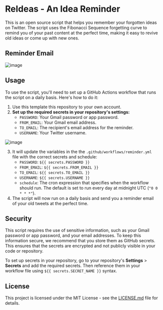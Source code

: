 # ReIdeas - An Idea Reminder

This is an open source script that helps you remember your forgotten ideas on Twitter. The script uses the Fibonacci Sequence forgetting curve to remind you of your past content at the perfect time, making it easy to revive old ideas or come up with new ones.

## Reminder Email

![image](https://user-images.githubusercontent.com/25631641/227734357-fc03fec3-021b-4529-ab9f-483fa9a62638.png)

## Usage

To use the script, you'll need to set up a GitHub Actions workflow that runs the script on a daily basis. Here's how to do it:

1. Use this template this repository to your own account.
2. **Set up the required secrets in your repository's settings:**
   - `PASSWORD`: Your Gmail password or app password.
   - `FROM_EMAIL`: Your Gmail email address.
   - `TO_EMAIL`: The recipient's email address for the reminder.
   - `USERNAME`: Your Twitter username.

![image](https://user-images.githubusercontent.com/25631641/227734091-dc774ec3-1b8b-42f8-aa40-2739592b9823.png)

3. It will update the variables in the the `.github/workflows/reminder.yml` file with the correct secrets and schedule:
   - `PASSWORD`: `${{ secrets.PASSWORD }}`
   - `FROM_EMAIL`: `${{ secrets.FROM_EMAIL }}`
   - `TO_EMAIL`: `${{ secrets.TO_EMAIL }}`
   - `USERNAME`: `${{ secrets.USERNAME }}`
   - `schedule`: The cron expression that specifies when the workflow should run. The default is set to run every day at midnight UTC (`"0 0 * * *"`).
4. The script will now run on a daily basis and send you a reminder email of your old tweets at the perfect time.

## Security

This script requires the use of sensitive information, such as your Gmail password or app password, and your email addresses. To keep this information secure, we recommend that you store them as GitHub secrets. This ensures that the secrets are encrypted and not publicly visible in your code or repository.

To set up secrets in your repository, go to your repository's **Settings** > **Secrets** and add the required secrets. Then reference them in your workflow file using `${{ secrets.SECRET_NAME }}` syntax.


## License

This project is licensed under the MIT License - see the [LICENSE.md](LICENSE.md) file for details.
